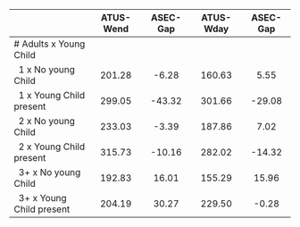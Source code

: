 
|                      |    ATUS-Wend |     ASEC-Gap |    ATUS-Wday |     ASEC-Gap |
| -------------------- | :----------: | :----------: | :----------: | :----------: |
| # Adults x Young Child |              |              |              |              |
| &nbsp;&nbsp;1 x No young Child |       201.28 |        -6.28 |       160.63 |         5.55 |
| &nbsp;&nbsp;1 x Young Child present |       299.05 |       -43.32 |       301.66 |       -29.08 |
| &nbsp;&nbsp;2 x No young Child |       233.03 |        -3.39 |       187.86 |         7.02 |
| &nbsp;&nbsp;2 x Young Child present |       315.73 |       -10.16 |       282.02 |       -14.32 |
| &nbsp;&nbsp;3+ x No young Child |       192.83 |        16.01 |       155.29 |        15.96 |
| &nbsp;&nbsp;3+ x Young Child present |       204.19 |        30.27 |       229.50 |        -0.28 |

